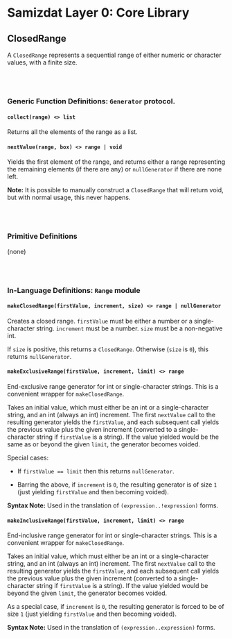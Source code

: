 Samizdat Layer 0: Core Library
==============================

ClosedRange
-----------

A `ClosedRange` represents a sequential range of either numeric or
character values, with a finite size.


<br><br>
### Generic Function Definitions: `Generator` protocol.

#### `collect(range) <> list`

Returns all the elements of the range as a list.

#### `nextValue(range, box) <> range | void`

Yields the first element of the range, and returns either a range representing
the remaining elements (if there are any) or `nullGenerator` if there are
none left.

**Note:** It is possible to manually construct a `ClosedRange` that will
return void, but with normal usage, this never happens.


<br><br>
### Primitive Definitions

(none)


<br><br>
### In-Language Definitions: `Range` module

#### `makeClosedRange(firstValue, increment, size) <> range | nullGenerator`

Creates a closed range. `firstValue` must be either a number or
a single-character string. `increment` must be a number. `size` must be
a non-negative int.

If `size` is positive, this returns a `ClosedRange`. Otherwise
(`size` is `0`), this returns `nullGenerator`.

#### `makeExclusiveRange(firstValue, increment, limit) <> range`

End-exclusive range generator for int or single-character strings.
This is a convenient wrapper for `makeClosedRange`.

Takes an initial value, which must either be an int or a single-character
string, and an int (always an int) increment. The first `nextValue` call to
the resulting generator yields the `firstValue`, and each subsequent call
yields the previous value plus the given increment (converted to a
single-character string if `firstValue` is a string). If the value yielded
would be the same as or beyond the given `limit`, the generator becomes
voided.

Special cases:

* If `firstValue == limit` then this returns `nullGenerator`.

* Barring the above, if `increment` is `0`, the resulting generator is
  of size `1` (just yielding `firstValue` and then becoming voided).

**Syntax Note:** Used in the translation of `(expression..!expression)`
forms.

#### `makeInclusiveRange(firstValue, increment, limit) <> range`

End-inclusive range generator for int or single-character strings.
This is a convenient wrapper for `makeClosedRange`.

Takes an initial value, which must either be an int or a single-character
string, and an int (always an int) increment. The first `nextValue` call to
the resulting generator yields the `firstValue`, and each subsequent call
yields the previous value plus the given increment (converted to a
single-character string if `firstValue` is a string). If the value yielded
would be beyond the given `limit`, the generator becomes voided.

As a special case, if `increment` is `0`, the resulting generator is
forced to be of size `1` (just yielding `firstValue` and then becoming
voided).

**Syntax Note:** Used in the translation of `(expression..expression)`
forms.
